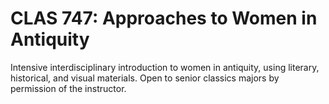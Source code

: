 # CLAS 747: Approaches to Women in Antiquity

Intensive interdisciplinary introduction to women in antiquity, using literary, historical, and visual materials. Open to senior classics majors by permission of the instructor.